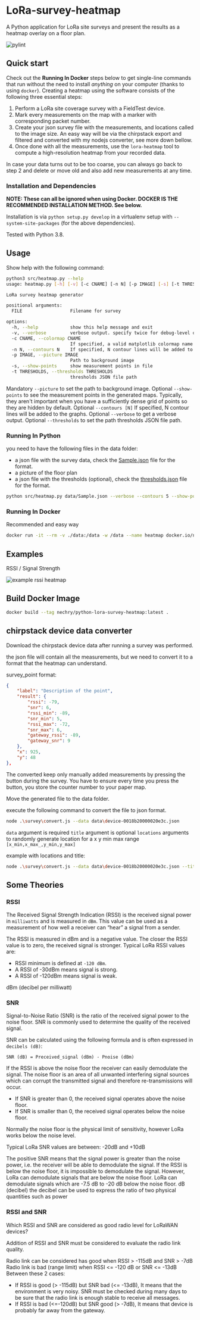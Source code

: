 # LoRa-survey-heatmap

A Python application for LoRa site surveys and present
the results as a heatmap overlay on a floor plan.

![pylint](https://img.shields.io/badge/PyLint-10.00-brightgreen?logo=python&logoColor=white)

## Quick start

Check out the **Running In Docker** steps below to get single-line commands that run without the need to install *anything* on your computer (thanks to using `docker`).
Creating a heatmap using the software consists of the following three essential steps:

1. Perform a LoRa site coverage survey with a FieldTest device.
2. Mark every measurements on the map with a marker with corresponding packet number.
3. Create your json survey file with the measurements, and locations called to the image size. An easy way will be via the chirpstack export and filtered and converted with my nodejs converter, see more down bellow.
4. Once done with all the measurements, use the `lora-heatmap` tool to compute a high-resolution heatmap from your recorded data.

In case your data turns out to be too coarse, you can always go back to step 2 and delete or move old and also add new measurements at any time.

### Installation and Dependencies

**NOTE: These can all be ignored when using Docker. DOCKER IS THE RECOMMENDED INSTALLATION METHOD. See below.**

Installation is via ``python setup.py develop`` in a virtualenv setup with ``--system-site-packages`` (for the above dependencies).

Tested with Python 3.8.

## Usage

Show help with the following command:

``` bash
python3 src/heatmap.py --help
usage: heatmap.py [-h] [-v] [-c CNAME] [-n N] [-p IMAGE] [-s] [-t THRESHOLDS] FILE

LoRa survey heatmap generator

positional arguments:
  FILE                  Filename for survey

options:
  -h, --help            show this help message and exit
  -v, --verbose         verbose output. specify twice for debug-level output.
  -c CNAME, --colormap CNAME
                        If specified, a valid matplotlib colormap name.
  -n N, --contours N    If specified, N contour lines will be added to the graphs
  -p IMAGE, --picture IMAGE
                        Path to background image
  -s, --show-points     show measurement points in file
  -t THRESHOLDS, --thresholds THRESHOLDS
                        thresholds JSON file path
```

Mandatory `--picture` to set the path to background image.
Optional `--show-points` to see the measurement points in the generated maps. Typically, they aren't important when you have a sufficiently dense grid of points so they are hidden by default.
Optional `--contours [N]` If specified, N contour lines will be added to the graphs.
Optional `--verbose` to get a verbose output.
Optional `--thresholds` to set the path thresholds JSON file path.

### Running In Python

you need to have the following files in the data folder:

* a json file with the survey data, check the [Sample.json](data/Sample.json) file for the format.
* a picture of the floor plan
* a json file with the thresholds (optional), check the [thresholds.json](data/thresholds.json) file for the format.

```bash
python src/heatmap.py data/Sample.json --verbose --contours 5 --show-points --picture data/floorplan_marks.png --thresholds data/thresholds.json
```

### Running In Docker

Recommended and easy way

```bash
docker run -it --rm -v ./data:/data -w /data --name heatmap docker.io/nechry/python-lora-survey-heatmap:latest bash -c "python /app/heatmap.py Sample.json --verbose --contours 5 --show-points --picture MapSample.jpg  --thresholds thresholds.json"
```

## Examples

RSSI / Signal Strength

![example rssi heatmap](examples/Sample_signal_quality.png)

## Build Docker Image

```bash
docker build --tag nechry/python-lora-survey-heatmap:latest .
```

## chirpstack device data converter

Download the chirpstack device data after running a survey was performed.

the json file will contain all the measurements, but we need to convert it to a format that the heatmap can understand.

survey_point format:

```json
{
    "label": "Description of the point",
    "result": {
        "rssi": -79,
        "snr": 6,
        "rssi_min": -89,
        "snr_min": 5,
        "rssi_max": -72,
        "snr_max": 6,
        "gateway_rssi": -89,
        "gateway_snr": 9
    },
    "x": 925,
    "y": 48
},
```

The converted keep only manually added measurements by pressing the button during the survey.
You have to ensure every time you press the button, you store the counter number to your paper map.

Move the generated file to the data folder.

execute the following command to convert the file to json format.

```bash
node .\survey\convert.js --data data\device-0018b20000020e3c.json
```

`data` argument is required
`title` argument is optional
`locations` arguments to randomly generate location for a x y min max range `[x_min,x_max_,y_min,y_max]`

example with locations and title:

```bash
node .\survey\convert.js --data data\device-0018b20000020e3c.json --title Sample --locations [500,2000,100,1500] 
```

## Some Theories

### RSSI

The Received Signal Strength Indication (RSSI) is the received signal power in `milliwatts` and is measured in `dBm`. This value can be used as a measurement of how well a receiver can “hear” a signal from a sender.

The RSSI is measured in dBm and is a negative value. The closer the RSSI value is to zero, the received signal is stronger.
Typical LoRa RSSI values are:

* RSSI minimum is defined at `-120 dBm`.
* A RSSI of -30dBm means signal is strong.
* A RSSI of -120dBm means signal is weak.

dBm (decibel per milliwatt)

### SNR

Signal-to-Noise Ratio (SNR) is the ratio of the received signal power to the noise floor. SNR is commonly used to determine the quality of the received signal.

SNR can be calculated using the following formula and is often expressed in `decibels (dB)`:

`SNR (dB) = Preceived_signal (dBm) - Pnoise (dBm)`

If the RSSI is above the noise floor the receiver can easily demodulate the signal. The noise floor is an area of all unwanted interfering signal sources which can corrupt the transmitted signal and therefore re-transmissions will occur.

* If SNR is greater than 0, the received signal operates above the noise floor.
* If SNR is smaller than 0, the received signal operates below the noise floor.

Normally the noise floor is the physical limit of sensitivity, however LoRa works below the noise level.

Typical LoRa SNR values are between: -20dB and +10dB

The positive SNR means that the signal power is greater than the noise power, i.e. the receiver will be able to demodulate the signal.
If the RSSI is below the noise floor, it is impossible to demodulate the signal. However, LoRa can demodulate signals that are below the noise floor. LoRa can demodulate signals which are -7.5 dB to -20 dB below the noise floor.
dB (decibel) the decibel can be used to express the ratio of two physical quantities such as power

### RSSI and SNR

Which RSSI and SNR are considered as good radio level for LoRaWAN devices?

Addition of RSSI and SNR must be considered to evaluate the radio link quality.

Radio link can be considered has good when RSSI > -115dB and SNR > -7dB
Radio link is bad (range limit) when RSSI <= -120 dB or SNR <= -13dB
Between these 2 cases:

* If RSSI is good (> -115dB) but SNR bad (<= -13dB),
It means that the environment is very noisy.
SNR must be checked during many days to be sure that the radio link is enough stable to receive all messages.
* If RSSI is bad (<=-120dB) but SNR good (> -7dB),
It means that device is probably far away from the gateway.
